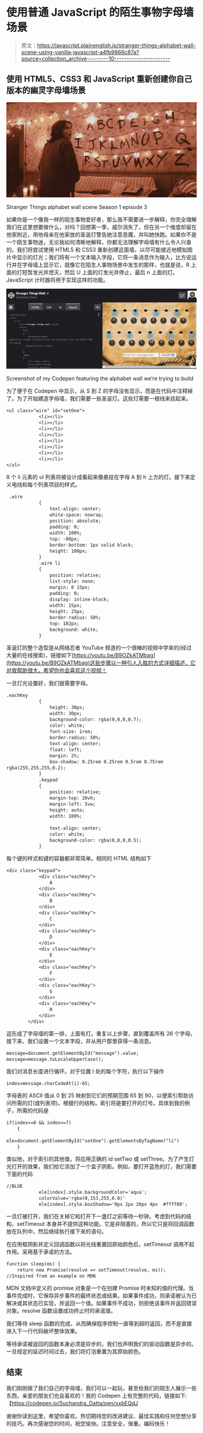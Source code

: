 # 使用普通 JavaScript 的陌生事物字母墙场景

> 原文：<https://javascript.plainenglish.io/stranger-things-alphabet-wall-scene-using-vanilla-javascript-a4fb9866c87a?source=collection_archive---------10----------------------->

## 使用 HTML5、CSS3 和 JavaScript 重新创建你自己版本的幽灵字母墙场景

![](img/f1b008a6585d321036a25c101134ffa1.png)

Stranger Things alphabet wall scene Season 1 episode 3

如果你是一个像我一样的陌生事物爱好者，那么我不需要进一步解释，你完全理解我们在这里想要做什么，对吗？回想第一季，威尔消失了，但在另一个维度却留在他家附近，用他母亲在他家放的圣诞灯警告她注意恶魔，并叫她快跑。如果你不是一个陌生事物迷，无论我如何清晰地解释，你都无法理解字母墙有什么令人兴奋的。我们将尝试使用 HTML5 和 CSS3 重新创建这面墙，以尽可能接近地模拟图片中显示的灯光；我们将有一个文本输入字段，它将一条消息作为输入，比方说运行并在字母墙上显示它，就像它在陌生人事物场景中发生的那样，也就是说，R 上面的灯短暂发光并熄灭，然后 U 上面的灯发光并停止，最后 n 上面的灯。JavaScript 计时器将用于实现这样的功能。

![](img/fa02acae89cf0ed3c8ef7f85a40c40d1.png)

Screenshot of my Codepen featuring the alphabet wall we’re trying to build

为了便于在 Codepen 中显示，从 S 到 Z 的字母没有显示，而是在代码中注释掉了。为了开始建造字母墙，我们需要一些圣诞灯。这些灯需要一根线来挂起来。

```
<ul class="wire" id="setOne">
            <li></li>
            <li></li>
            <li></li>
            <li></li>
            <li></li>
            <li></li>
            <li></li>
            <li></li>
</ul>
```

8 个 li 元素的 ul 列表将被设计成看起来像悬挂在字母 A 到 h 上方的灯。接下来定义电线和每个列表项目的样式。

```
 .wire
            {
                text-align: center;
                white-space: nowrap;
                position: absolute;
                padding: 0;
                width: 100%;
                top: -80px;
                border-bottom: 1px solid black;
                height: 100px;
            }
            .wire li
            {
                position: relative;
                list-style: none;
                margin: 0 15px;
                padding: 0;
                display: inline-block;
                width: 15px;
                height: 25px;
                border-radius: 50%;
                top: 102px;
                background: white;
            }
```

圣诞灯的整个造型是从网络忍者 YouTube 频道的一个很棒的视频中学来的(经过大量的在线搜索)，链接如下[https://youtu.be/B9OZkATMbag](https://youtu.be/B9OZkATMbag)这些步骤以一种引人入胜的方式详细描述，它对我帮助很大，希望你也会喜欢这个视频！

一旦灯光设置好，我们就需要字母。

```
.eachKey
            {
                height: 30px;
                width: 30px;
                background-color: rgba(0,0,0,0.7);
                color: white;
                font-size: 1rem;
                border-radius: 50%;
                text-align: center;
                float: left;
                margin: 2%;
                box-shadow: 0.25rem 0.25rem 0.5rem 0.75rem rgba(255,255,255,0.2);
            }
            .keypad
            {
                position: relative;
                margin-top: 20vh;
                margin-left: 5vw;
                height: auto;
                width: 100%;

                text-align: center;
                color: white;
                background-color: rgba(0,0,0,0.5);
            }
```

每个键的样式和键的容器都非常简单。相同的 HTML 结构如下

```
<div class="keypad">
            <div class="eachKey">
                A
            </div>
            <div class="eachKey"> 
                B
            </div>
            <div class="eachKey">
                C
            </div>
            <div class="eachKey">
                D
            </div>
            <div class="eachKey">
                E
            </div>
            <div class="eachKey">
                F
            </div>
            <div class="eachKey">
                G
            </div>
            <div class="eachKey">
                H
            </div>
        </div>
```

这形成了字母墙的第一排，上面有灯。重复以上步骤，直到覆盖所有 26 个字母。接下来，我们设置一个文本字段，并从用户那里获得一条消息。

```
message=document.getElementById("message").value;
message=message.toLocaleUpperCase();
```

我们对消息长度进行循环。对于位置 I 处的每个字符，执行以下操作

```
index=message.charCodeAt(i)-65;
```

字母表的 ASCII 值从 0 到 25 映射到它们的预期范围 65 到 90，以便索引帮助访问所需的灯(或列表项)。根据行的结构，索引将是要打开的灯号。具体到我的例子，所需的代码是

```
if(index>=0 && index<=7)
    {
        ele=document.getElementById("setOne").getElementsByTagName("li")
    }
```

类似地，对于索引的其他值，将应用正确的 id setTwo 或 setThree。为了产生灯光打开的效果，我们给它添加了一个盒子阴影。例如，要打开蓝色的灯，我们需要下面的代码

```
//BLUE
            ele[index].style.backgroundColor='aqua';
            colorValue='rgba(0,153,255,0.8)'
            ele[index].style.boxShadow='0px 2px 20px 4px  #ffff00';
```

一旦灯被打开，我们在关掉它和打开下一盏灯之前等待一秒钟。考虑到代码的结构，setTimeout 本身并不提供这种功能。它是非阻塞的，所以它只是将回调函数放在队列中，然后继续执行接下来的语句。

在应用框阴影并定义回调函数以将光线重置回原始颜色后，setTimeout 调用不起作用。采用基于承诺的方法。

```
function sleep(ms) {
    return new Promise(resolve => setTimeout(resolve, ms));
//Inspired from an example on MDN 
```

MDN 文档中定义的 promise 对象是一个在创建 Promise 时未知的值的代理。当事件完成时，它保存异步事件的最终状态或结果。如果事件成功，则承诺被认为已解决或其状态已实现，并返回一个值。如果事件不成功，则拒绝该事件并返回错误对象。resolve 函数设置成功终止时的承诺值。

我们等待 sleep 函数的完成，从而确保程序控制一直等到超时返回，而不是直接进入下一行代码破坏整体效果。

等待承诺被返回的函数本身必须是异步的，我们也声明我们的驱动函数是异步的。一旦规定的延迟时间过去，我们将灯泡重置为其原始颜色。

## **结束**

我们刚刚做了我们自己的字母墙，我们可以一起玩，甚至给我们的陌生人展示一些东西，亲爱的朋友们也会喜欢的！我的 Codepen 上有完整的代码，链接如下:【https://codepen.io/Suchandra_Datta/pen/xxbEQdJ 

谢谢你读到这里，希望你喜欢。热切期待您的改进建议、最佳实践和任何您想分享的技巧。再次感谢您的时间，祝您愉快。注意安全，保重。编码快乐！
